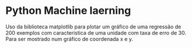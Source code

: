 # Python Machine laerning
Uso da biblioteca matplotlib para plotar um gráfico de uma regressão de 200 exemplos com caracteristica de uma unidade com taxa de erro de 30. Para ser mostrado num gráfico de coordenada x e y.
